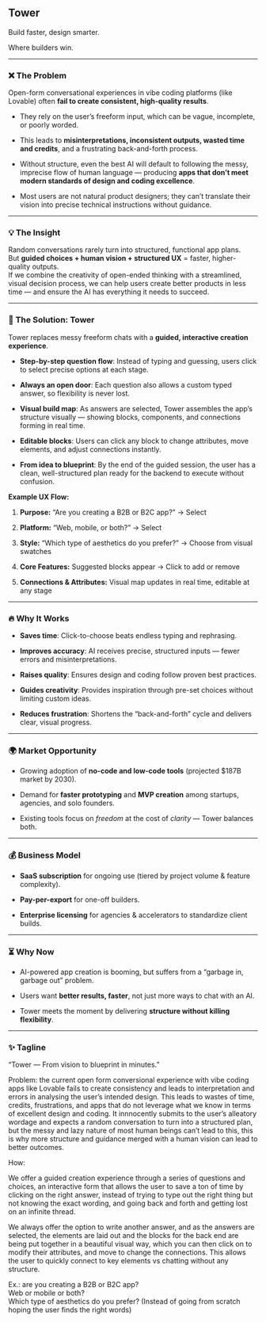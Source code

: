 ## **Tower**

Build faster, design smarter.

Where builders win. 

---

### **❌ The Problem**

Open-form conversational experiences in vibe coding platforms (like Lovable) often **fail to create consistent, high-quality results**.

* They rely on the user’s freeform input, which can be vague, incomplete, or poorly worded.

* This leads to **misinterpretations, inconsistent outputs, wasted time and credits**, and a frustrating back-and-forth process.

* Without structure, even the best AI will default to following the messy, imprecise flow of human language — producing **apps that don’t meet modern standards of design and coding excellence**.

* Most users are not natural product designers; they can’t translate their vision into precise technical instructions without guidance.

---

### **💡 The Insight**

Random conversations rarely turn into structured, functional app plans.  
 But **guided choices \+ human vision \+ structured UX** \= faster, higher-quality outputs.  
 If we combine the creativity of open-ended thinking with a streamlined, visual decision process, we can help users create better products in less time — and ensure the AI has everything it needs to succeed.

---

### **🚀 The Solution: Tower**

Tower replaces messy freeform chats with a **guided, interactive creation experience**.

* **Step-by-step question flow**: Instead of typing and guessing, users click to select precise options at each stage.

* **Always an open door**: Each question also allows a custom typed answer, so flexibility is never lost.

* **Visual build map**: As answers are selected, Tower assembles the app’s structure visually — showing blocks, components, and connections forming in real time.

* **Editable blocks**: Users can click any block to change attributes, move elements, and adjust connections instantly.

* **From idea to blueprint**: By the end of the guided session, the user has a clean, well-structured plan ready for the backend to execute without confusion.

**Example UX Flow:**

1. **Purpose:** “Are you creating a B2B or B2C app?” → Select

2. **Platform:** “Web, mobile, or both?” → Select

3. **Style:** “Which type of aesthetics do you prefer?” → Choose from visual swatches

4. **Core Features:** Suggested blocks appear → Click to add or remove

5. **Connections & Attributes:** Visual map updates in real time, editable at any stage

---

### **🔥 Why It Works**

* **Saves time**: Click-to-choose beats endless typing and rephrasing.

* **Improves accuracy**: AI receives precise, structured inputs — fewer errors and misinterpretations.

* **Raises quality**: Ensures design and coding follow proven best practices.

* **Guides creativity**: Provides inspiration through pre-set choices without limiting custom ideas.

* **Reduces frustration**: Shortens the “back-and-forth” cycle and delivers clear, visual progress.

---

### **🌍 Market Opportunity**

* Growing adoption of **no-code and low-code tools** (projected $187B market by 2030).

* Demand for **faster prototyping** and **MVP creation** among startups, agencies, and solo founders.

* Existing tools focus on *freedom* at the cost of *clarity* — Tower balances both.

---

### **💰 Business Model**

* **SaaS subscription** for ongoing use (tiered by project volume & feature complexity).

* **Pay-per-export** for one-off builders.

* **Enterprise licensing** for agencies & accelerators to standardize client builds.

---

### **⏳ Why Now**

* AI-powered app creation is booming, but suffers from a “garbage in, garbage out” problem.

* Users want **better results, faster**, not just more ways to chat with an AI.

* Tower meets the moment by delivering **structure without killing flexibility**.

---

### **✨ Tagline**

“Tower — From vision to blueprint in minutes.”

Problem: the current open form conversional experience with vibe coding apps like Lovable fails to create consistency and leads to interpretation and errors in analysing the user’s intended design. This leads to wastes of time, credits, frustrations, and apps that do not leverage what we know in terms of excellent design and coding. It innnocently submits to the user’s alleatory wordage and expects a random conversation to turn into a structured plan, but the messy and lazy nature of most human beings can’t lead to this, this is why more structure and guidance merged with a human vision can lead to better outcomes.

How: 

We offer a guided creation experience through a series of questions and choices, an interactive form that allows the user to save a ton of time by clicking on the right answer, instead of trying to type out the right thing but not knowing the exact wording, and going back and forth and getting lost on an infinite thread.

We always offer the option to write another answer, and as the answers are selected, the elements are laid out and the blocks for the back end are being put together in a beautiful visual way, which you can then click on to modify their attributes, and move to change the connections. This allows the user to quickly connect to key elements vs chatting without any structure.

Ex.: are you creating a B2B or B2C app?   
Web or mobile or both?   
Which type of aesthetics do you prefer? (Instead of going from scratch hoping the user finds the right words) 